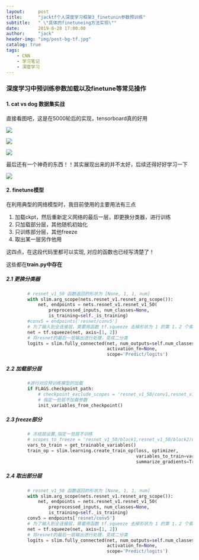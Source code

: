 ```yaml
---
layout:     post
title:      "jacktf个人深度学习框架3_finetunin参数预训练"
subtitle:   " \"具体的finetuneing方法实现\""
date:       2019-8-20 17:00:00
author:     "jack"
header-img: "img/post-bg-tf.jpg"
catalog: true
tags:
    - CNN
    - 学习笔记
    - 深度学习
---
```


### 深度学习中预训练参数加载以及finetune等常见操作

#### 1. cat vs dog 数据集实战

直接看图吧，这是在5000轮后的实现，tensorboard真的好用

![](https://jackyanghc-picture.oss-cn-beijing.aliyuncs.com/20190819220241.png)

![](https://jackyanghc-picture.oss-cn-beijing.aliyuncs.com/20190819220455.png)

![](https://jackyanghc-picture.oss-cn-beijing.aliyuncs.com/20190819220549.png)

最后还有一个神奇的东西！！其实展现出来的并不太好，后续还得好好学习一下

![](https://jackyanghc-picture.oss-cn-beijing.aliyuncs.com/20190819220637.png)

#### 2. finetune模型

在利用典型的网络模型时，我目前使用的主要用法有三点

1. 加载ckpt，然后重新定义网络的最后一层，即更换分类器，进行训练
2. 只加载部分层，其他随机初始化
3. 只训练部分层，其他freeze
4. 取出某一层另作他用

这四点，在这段代码里都可以实现, 对应的函数也已经写清楚了！

这些都在**train.py中存在**

##### 2.1 更换分类器

```python
        # resnet_v1_50 函数返回的形状为 [None, 1, 1, num]
        with slim.arg_scope(nets.resnet_v1.resnet_arg_scope()):
            net, endpoints = nets.resnet_v1.resnet_v1_50(
                preprocessed_inputs, num_classes=None,
                is_training=self._is_training)
        #conv5 = endpoints['resnet/conv5']
        # 为了输入到全连接层，需要用函数 tf.squeeze 去掉形状为 1 的第 1，2 个索引维度。
        net = tf.squeeze(net, axis=[1, 2])
        # 将resnet的最后一层输出进行处理，变成二分类
        logits = slim.fully_connected(net, num_outputs=self.num_classes,
                                      activation_fn=None, 
                                      scope='Predict/logits')
```

##### 2.2 加载部分层

```python
        #进行对应预训练模型的加载
        if FLAGS.checkpoint_path:
            # checkpoint_exclude_scopes = 'resnet_v1_50/conv1,resnet_v1_50/block1'
            # 指定一些层不加载参数
            init_variables_from_checkpoint()
```

##### 2.3 freeze部分

```python
        # 冻结层设置,指定一些层不训练
        # scopes_to_freeze = 'resnet_v1_50/block1,resnet_v1_50/block2/unit_1'
        vars_to_train = get_trainable_variables()        
        train_op = slim.learning.create_train_op(loss, optimizer,
                                                 variables_to_train=vars_to_train,
                                                 summarize_gradients=True)
```

##### 2.4 取出部分层

```python
        # resnet_v1_50 函数返回的形状为 [None, 1, 1, num]
        with slim.arg_scope(nets.resnet_v1.resnet_arg_scope()):
            net, endpoints = nets.resnet_v1.resnet_v1_50(
                preprocessed_inputs, num_classes=None,
                is_training=self._is_training)
        conv5 = endpoints['resnet/conv5']
        # 为了输入到全连接层，需要用函数 tf.squeeze 去掉形状为 1 的第 1，2 个索引维度。
        net = tf.squeeze(net, axis=[1, 2])
        # 将resnet的最后一层输出进行处理，变成二分类
        logits = slim.fully_connected(net, num_outputs=self.num_classes,
                                      activation_fn=None, 
                                      scope='Predict/logits')
```


